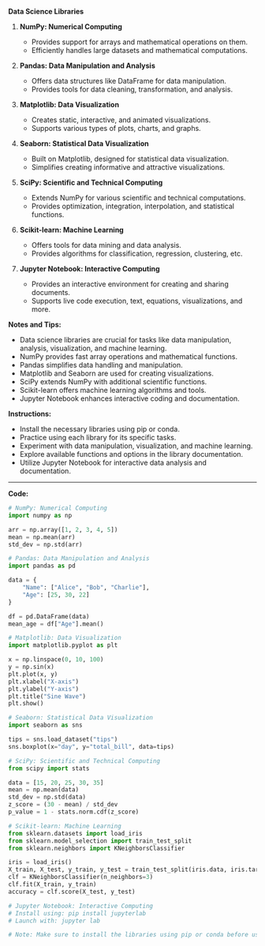 **Data Science Libraries**

1. **NumPy: Numerical Computing**
   - Provides support for arrays and mathematical operations on them.
   - Efficiently handles large datasets and mathematical computations.

2. **Pandas: Data Manipulation and Analysis**
   - Offers data structures like DataFrame for data manipulation.
   - Provides tools for data cleaning, transformation, and analysis.

3. **Matplotlib: Data Visualization**
   - Creates static, interactive, and animated visualizations.
   - Supports various types of plots, charts, and graphs.

4. **Seaborn: Statistical Data Visualization**
   - Built on Matplotlib, designed for statistical data visualization.
   - Simplifies creating informative and attractive visualizations.

5. **SciPy: Scientific and Technical Computing**
   - Extends NumPy for various scientific and technical computations.
   - Provides optimization, integration, interpolation, and statistical functions.

6. **Scikit-learn: Machine Learning**
   - Offers tools for data mining and data analysis.
   - Provides algorithms for classification, regression, clustering, etc.

7. **Jupyter Notebook: Interactive Computing**
   - Provides an interactive environment for creating and sharing documents.
   - Supports live code execution, text, equations, visualizations, and more.

**Notes and Tips:**
- Data science libraries are crucial for tasks like data manipulation, analysis, visualization, and machine learning.
- NumPy provides fast array operations and mathematical functions.
- Pandas simplifies data handling and manipulation.
- Matplotlib and Seaborn are used for creating visualizations.
- SciPy extends NumPy with additional scientific functions.
- Scikit-learn offers machine learning algorithms and tools.
- Jupyter Notebook enhances interactive coding and documentation.

**Instructions:**
- Install the necessary libraries using pip or conda.
- Practice using each library for its specific tasks.
- Experiment with data manipulation, visualization, and machine learning.
- Explore available functions and options in the library documentation.
- Utilize Jupyter Notebook for interactive data analysis and documentation.
---
**Code:**

```python
# NumPy: Numerical Computing
import numpy as np

arr = np.array([1, 2, 3, 4, 5])
mean = np.mean(arr)
std_dev = np.std(arr)

# Pandas: Data Manipulation and Analysis
import pandas as pd

data = {
    "Name": ["Alice", "Bob", "Charlie"],
    "Age": [25, 30, 22]
}

df = pd.DataFrame(data)
mean_age = df["Age"].mean()

# Matplotlib: Data Visualization
import matplotlib.pyplot as plt

x = np.linspace(0, 10, 100)
y = np.sin(x)
plt.plot(x, y)
plt.xlabel("X-axis")
plt.ylabel("Y-axis")
plt.title("Sine Wave")
plt.show()

# Seaborn: Statistical Data Visualization
import seaborn as sns

tips = sns.load_dataset("tips")
sns.boxplot(x="day", y="total_bill", data=tips)

# SciPy: Scientific and Technical Computing
from scipy import stats

data = [15, 20, 25, 30, 35]
mean = np.mean(data)
std_dev = np.std(data)
z_score = (30 - mean) / std_dev
p_value = 1 - stats.norm.cdf(z_score)

# Scikit-learn: Machine Learning
from sklearn.datasets import load_iris
from sklearn.model_selection import train_test_split
from sklearn.neighbors import KNeighborsClassifier

iris = load_iris()
X_train, X_test, y_train, y_test = train_test_split(iris.data, iris.target, test_size=0.2)
clf = KNeighborsClassifier(n_neighbors=3)
clf.fit(X_train, y_train)
accuracy = clf.score(X_test, y_test)

# Jupyter Notebook: Interactive Computing
# Install using: pip install jupyterlab
# Launch with: jupyter lab

# Note: Make sure to install the libraries using pip or conda before using them.
```

